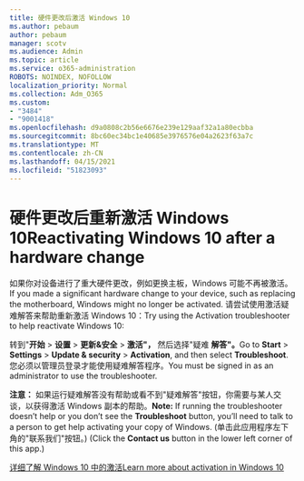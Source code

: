 ```yaml
---
title: 硬件更改后激活 Windows 10
ms.author: pebaum
author: pebaum
manager: scotv
ms.audience: Admin
ms.topic: article
ms.service: o365-administration
ROBOTS: NOINDEX, NOFOLLOW
localization_priority: Normal
ms.collection: Adm_O365
ms.custom:
- "3484"
- "9001418"
ms.openlocfilehash: d9a0808c2b56e6676e239e129aaf32a1a80ecbba
ms.sourcegitcommit: 8bc60ec34bc1e40685e3976576e04a2623f63a7c
ms.translationtype: MT
ms.contentlocale: zh-CN
ms.lasthandoff: 04/15/2021
ms.locfileid: "51823093"
---
```

# <a name="reactivating-windows-10-after-a-hardware-change"></a><span data-ttu-id="c06c1-102">硬件更改后重新激活 Windows 10</span><span class="sxs-lookup"><span data-stu-id="c06c1-102">Reactivating Windows 10 after a hardware change</span></span>

<span data-ttu-id="c06c1-103">如果你对设备进行了重大硬件更改，例如更换主板，Windows 可能不再被激活。</span><span class="sxs-lookup"><span data-stu-id="c06c1-103">If you made a significant hardware change to your device, such as replacing the motherboard, Windows might no longer be activated.</span></span> <span data-ttu-id="c06c1-104">请尝试使用激活疑难解答来帮助重新激活 Windows 10：</span><span class="sxs-lookup"><span data-stu-id="c06c1-104">Try using the Activation troubleshooter to help reactivate Windows 10:</span></span>

<span data-ttu-id="c06c1-105">转到"**开始**  >  **设置**  >  **更新&安全**  >  **激活"，** 然后选择"疑难 **解答"。**</span><span class="sxs-lookup"><span data-stu-id="c06c1-105">Go to **Start** > **Settings** > **Update & security** > **Activation**, and then select **Troubleshoot**.</span></span> <span data-ttu-id="c06c1-106">您必须以管理员登录才能使用疑难解答程序。</span><span class="sxs-lookup"><span data-stu-id="c06c1-106">You must be signed in as an administrator to use the troubleshooter.</span></span>

<span data-ttu-id="c06c1-107">**注意：** 如果运行疑难解答没有帮助或看不到"疑难解答"按钮，你需要与某人交谈，以获得激活 Windows 副本的帮助。</span><span class="sxs-lookup"><span data-stu-id="c06c1-107">**Note:** If running the troubleshooter doesn’t help or you don’t see the **Troubleshoot** button, you’ll need to talk to a person to get help activating your copy of Windows.</span></span> <span data-ttu-id="c06c1-108"> (单击此应用程序左下角的"联系我们"按钮。) </span><span class="sxs-lookup"><span data-stu-id="c06c1-108">(Click the **Contact us** button in the lower left corner of this app.)</span></span>

[<span data-ttu-id="c06c1-109">详细了解 Windows 10 中的激活</span><span class="sxs-lookup"><span data-stu-id="c06c1-109">Learn more about activation in Windows 10</span></span>](https://support.microsoft.com/help/12440/windows-10-activate)
